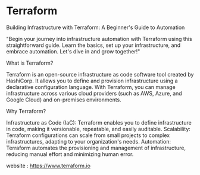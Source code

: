 # Terraform

Building Infrastructure with Terraform: A Beginner's Guide to Automation

"Begin your journey into infrastructure automation with Terraform using this straightforward guide. Learn the basics, set up your infrastructure, and embrace automation. Let's dive in and grow together!"

What is Terraform?

Terraform is an open-source infrastructure as code software tool created by HashiCorp. It allows you to define and provision infrastructure using a declarative configuration language. With Terraform, you can manage infrastructure across various cloud providers (such as AWS, Azure, and Google Cloud) and on-premises environments.

Why Terraform?

Infrastructure as Code (IaC): Terraform enables you to define infrastructure in code, making it versionable, repeatable, and easily auditable.
Scalability: Terraform configurations can scale from small projects to complex infrastructures, adapting to your organization's needs.
Automation: Terraform automates the provisioning and management of infrastructure, reducing manual effort and minimizing human error.

website : https://www.terraform.io 